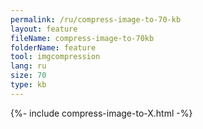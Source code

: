 ```yaml
---
permalink: /ru/compress-image-to-70-kb
layout: feature
fileName: compress-image-to-70kb
folderName: feature
tool: imgcompression
lang: ru
size: 70
type: kb
---
```


{%- include compress-image-to-X.html -%}
